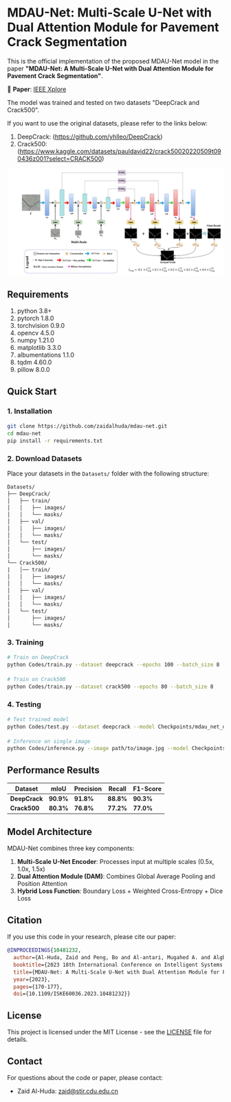 # MDAU-Net: Multi-Scale U-Net with Dual Attention Module for Pavement Crack Segmentation


This is the official implementation of the proposed MDAU-Net model in the paper **"MDAU-Net: A Multi-Scale U-Net with Dual Attention Module for Pavement Crack Segmentation"**.

📄 **Paper**: [IEEE Xplore](https://ieeexplore.ieee.org/document/10481232/)

The model was trained and tested on two datasets "DeepCrack and Crack500". 

If you want to use the original datasets, please refer to the links below:
1. DeepCrack: (https://github.com/yhlleo/DeepCrack)
2. Crack500: (https://www.kaggle.com/datasets/pauldavid22/crack50020220509t090436z001?select=CRACK500)

![alt text](https://github.com/zaidalhuda/mdau-net/blob/main/MDAU-Net%20Architecture.jpg?raw=true)


## Requirements

1. python 3.8+
2. pytorch 1.8.0
3. torchvision 0.9.0
4. opencv 4.5.0
5. numpy 1.21.0
6. matplotlib 3.3.0
7. albumentations 1.1.0
8. tqdm 4.60.0
9. pillow 8.0.0

## Quick Start

### 1. Installation
```bash
git clone https://github.com/zaidalhuda/mdau-net.git
cd mdau-net
pip install -r requirements.txt
```

### 2. Download Datasets
Place your datasets in the `Datasets/` folder with the following structure:
```
Datasets/
├── DeepCrack/
│   ├── train/
│   │   ├── images/
│   │   └── masks/
│   ├── val/
│   │   ├── images/
│   │   └── masks/
│   └── test/
│       ├── images/
│       └── masks/
└── Crack500/
|   │── train/
│   │   ├── images/
│   │   └── masks/
│   ├── val/
│   │   ├── images/
│   │   └── masks/
│   └── test/
│       ├── images/
│       └── masks/
```

### 3. Training
```bash
# Train on DeepCrack
python Codes/train.py --dataset deepcrack --epochs 100 --batch_size 8

# Train on Crack500
python Codes/train.py --dataset crack500 --epochs 80 --batch_size 8
```

### 4. Testing
```bash
# Test trained model
python Codes/test.py --dataset deepcrack --model Checkpoints/mdau_net_deepcrack.pth

# Inference on single image
python Codes/inference.py --image path/to/image.jpg --model Checkpoints/mdau_net_deepcrack.pth
```

## Performance Results

| Dataset | mIoU | Precision | Recall | F1-Score |
|---------|------|-----------|--------|----------|
| **DeepCrack** | **90.9%** | **91.8%** | **88.8%** | **90.3%** |
| **Crack500** | **80.3%** | **76.8%** | **77.2%** | **77.0%** |

## Model Architecture

MDAU-Net combines three key components:
1. **Multi-Scale U-Net Encoder**: Processes input at multiple scales (0.5x, 1.0x, 1.5x)
2. **Dual Attention Module (DAM)**: Combines Global Average Pooling and Position Attention
3. **Hybrid Loss Function**: Boundary Loss + Weighted Cross-Entropy + Dice Loss


## Citation

If you use this code in your research, please cite our paper:

```bibtex
@INPROCEEDINGS{10481232,
  author={Al-Huda, Zaid and Peng, Bo and Al-antari, Mugahed A. and Algburi, Riyadh Nazar Ali and Saleh, Radhwan A. A. and Moghalles, Khaled},
  booktitle={2023 18th International Conference on Intelligent Systems and Knowledge Engineering (ISKE)}, 
  title={MDAU-Net: A Multi-Scale U-Net with Dual Attention Module for Pavement Crack Segmentation}, 
  year={2023},
  pages={170-177},
  doi={10.1109/ISKE60036.2023.10481232}}

```

## License

This project is licensed under the MIT License - see the [LICENSE](LICENSE) file for details.

## Contact

For questions about the code or paper, please contact:
- Zaid Al-Huda: [zaid@stir.cdu.edu.cn](mailto:zaid@stir.cdu.edu.cn)
